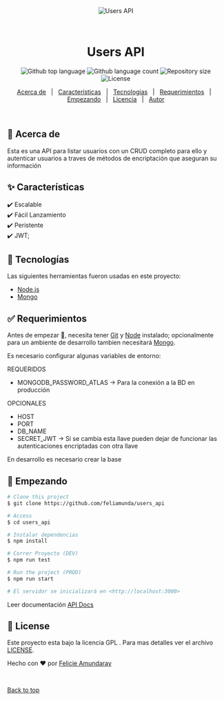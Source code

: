 <div align="center" id="top"> 
  <img src="./.github/app.gif" alt="Users API" />

  &#xa0;

  <!-- <a href="https://users_api.netlify.app">Demo</a> -->
</div>

<h1 align="center">Users API</h1>

<p align="center">
  <img alt="Github top language" src="https://img.shields.io/github/languages/top/feliamunda/users_api?color=56BEB8">

  <img alt="Github language count" src="https://img.shields.io/github/languages/count/feliamunda/users_api?color=56BEB8">

  <img alt="Repository size" src="https://img.shields.io/github/repo-size/feliamunda/users_api?color=56BEB8">

  <img alt="License" src="https://img.shields.io/github/license/feliamunda/users_api?color=56BEB8">

  <!-- <img alt="Github issues" src="https://img.shields.io/github/issues/feliamunda/users_api?color=56BEB8" /> -->

  <!-- <img alt="Github forks" src="https://img.shields.io/github/forks/feliamunda/users_api?color=56BEB8" /> -->

  <!-- <img alt="Github stars" src="https://img.shields.io/github/stars/feliamunda/users_api?color=56BEB8" /> -->
</p>

<!-- Status -->

<!-- <h4 align="center"> 
	🚧  Users_api 🚀 Under construction...  🚧
</h4> 

<hr> -->

<p align="center">
  <a href="#dart-about">Acerca de</a> &#xa0; | &#xa0; 
  <a href="#sparkles-features">Características</a> &#xa0; | &#xa0;
  <a href="#rocket-technologies">Tecnologias</a> &#xa0; | &#xa0;
  <a href="#white_check_mark-requirements">Requerimientos</a> &#xa0; | &#xa0;
  <a href="#checkered_flag-starting">Empezando</a> &#xa0; | &#xa0;
  <a href="#memo-license">Licencia</a> &#xa0; | &#xa0;
  <a href="https://github.com/feliamunda" target="_blank">Autor</a>
</p>

<br>

## :dart: Acerca de ##

Esta es una API para listar usuarios con un CRUD completo para ello y autenticar usuarios a traves de métodos de encriptación que aseguran su información

## :sparkles: Características ##

:heavy_check_mark: Escalable\
:heavy_check_mark: Fácil Lanzamiento\
:heavy_check_mark: Peristente\
:heavy_check_mark: JWT;

## :rocket: Tecnologías ##

Las siguientes herramientas fueron usadas en este proyecto:

- [Node.js](https://nodejs.org/)
- [Mongo](https://www.mongodb.com/)

## :white_check_mark: Requerimientos ##

Antes de empezar :checkered_flag:, necesita tener [Git](https://git-scm.com) y [Node](https://nodejs.org/en/) instalado; opcionalmente para un ambiente de desarrollo tambien necesitará [Mongo](https://www.mongodb.com/).

Es necesario configurar algunas variables de entorno:

REQUERIDOS
- MONGODB_PASSWORD_ATLAS -> Para la conexión a la BD en producción

OPCIONALES
- HOST
- PORT
- DB_NAME
- SECRET_JWT -> Si se cambia esta llave pueden dejar de funcionar las autenticaciones encriptadas con otra llave

En desarrollo es necesario crear la base 

## :checkered_flag: Empezando ##

```bash
# Clone this project
$ git clone https://github.com/feliamunda/users_api

# Access
$ cd users_api

# Instalar dependencias
$ npm install

# Correr Proyecto (DEV)
$ npm run test

# Run the project (PROD)
$ npm run start

# El servidor se inicializará en <http://localhost:3000>
```

Leer documentación [API Docs](https://documenter.getpostman.com/view/7918914/TzCMeoep)

## :memo: License ##

Este proyecto esta bajo la licencia GPL . Para mas detalles ver el archivo [LICENSE](LICENSE.md).


Hecho con :heart: por <a href="https://github.com/feliamunda" target="_blank">Felicie Amundaray</a>

&#xa0;

<a href="#top">Back to top</a>
